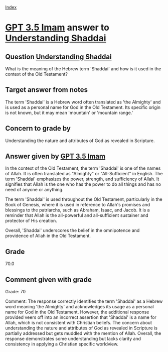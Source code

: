 
[Index](../../index.md)
# [GPT 3.5 Imam](../../answering_models/GPT_3.5_Imam.md) answer to [Understanding Shaddai](../../questions/Understanding_Shaddai.md)

## Question [Understanding Shaddai](../../questions/Understanding_Shaddai.md)
What is the meaning of the Hebrew term 'Shaddai' and how is it used in the context of the Old Testament?

## Target answer from notes
The term 'Shaddai' is a Hebrew word often translated as 'the Almighty' and is used as a personal name for God in the Old Testament. Its specific origin is not known, but it may mean 'mountain' or 'mountain range.'

## Concern to grade by
Understanding the nature and attributes of God as revealed in Scripture.

## Answer given by [GPT 3.5 Imam](../../answering_models/GPT_3.5_Imam.md)
In the context of the Old Testament, the term 'Shaddai' is one of the names of Allah. It is often translated as "Almighty" or "All-Sufficient" in English. The term 'Shaddai' emphasizes the power, strength, and sufficiency of Allah. It signifies that Allah is the one who has the power to do all things and has no need of anyone or anything.

The term 'Shaddai' is used throughout the Old Testament, particularly in the Book of Genesis, where it is used in reference to Allah's promises and blessings to the patriarchs, such as Abraham, Isaac, and Jacob. It is a reminder that Allah is the all-powerful and all-sufficient sustainer and protector of His creation.

Overall, 'Shaddai' underscores the belief in the omnipotence and providence of Allah in the Old Testament.

## Grade
70.0

## Comment given with grade
Grade: 70

Comment: The response correctly identifies the term 'Shaddai' as a Hebrew word meaning 'the Almighty' and acknowledges its usage as a personal name for God in the Old Testament. However, the additional response provided veers off into an incorrect assertion that 'Shaddai' is a name for Allah, which is not consistent with Christian beliefs. The concern about understanding the nature and attributes of God as revealed in Scripture is partially addressed but gets muddled with the mention of Allah. Overall, the response demonstrates some understanding but lacks clarity and consistency in applying a Christian specific worldview.
